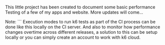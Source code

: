 This little project has been created to  document some basic performance Testing of a few of my apps and website.
More updates will come...



Note: ``` Execution modes to run k6 tests as part of the CI process can be done like this locally on the CI server. And also to monitor how performance changes overtime across different releases, a solution to this can be setup locally or you can simply create an account to work with k6 cloud. 